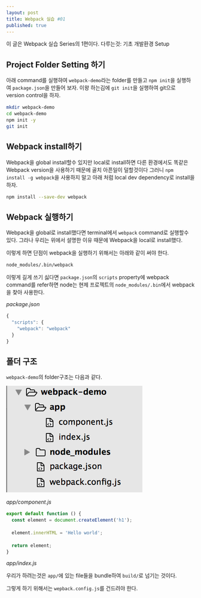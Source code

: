 ```yaml
---
layout: post
title: Webpack 실습 #01
published: true
---
```


이 글은 Webpack 실습 Series의 1편이다.
다루는것: 기초 개발환경 Setup

## Project Folder Setting 하기

아래 command를 실행햐여 `webpack-demo`라는 folder를 만들고 `npm init`을 실행하여 `package.json`을 만들어 보자. 이왕 하는김에 `git init`을 실행하여 git으로 version control을 하자.

```bash
mkdir webpack-demo
cd webpack-demo
npm init -y
git init
```

## Webpack install하기

Webpack을 global install할수 있지만 local로 install하면 다른 환경에서도 똑같은 Webpack version을 사용하기 때문에 골치 아픈일이 덜할것이다 그러니 `npm install -g webpack`을 사용하지 말고 아래 처럼 local dev dependency로 install을 하자.

```bash
npm install --save-dev webpack
```

## Webpack 실행하기

Webpack을 global로 install했다면 terminal에서 `webpack` command로 실행할수 있다. 그라나 우리는 위에서 설명한 이유 때문에 Webpack을 local로 install했다.

이렇게 하면 단점이 webpack을 실행하기 위해서는 아래와 같이 써야 한다.

```bash
node_modules/.bin/webpack
```

이렇게 길게 쓰기 싫다면 `package.json`의 `scripts` property에 webpack command를 refer하면 node는 현제 프로젝트의 `node_modules/.bin`에서 webpack을 찾아 사용한다.

*package.json*

```js
{
  "scripts": {
    "webpack": "webpack"
  }
}
```

## 폴더 구조
`webpack-demo`의 folder구조는 다음과 같다.
 
![Folder Structure](/images/webpack-practice-01-folder-structure.png)

*app/component.js*

```js
export default function () {
  const element = document.createElement('h1');

  element.innerHTML = 'Hello world';

  return element;
}
```

*app/index.js*

우리가 하려는것은 `app/`에 있는 file들을 bundle하여 `build/`로 넘기는 것이다.

그렇게 하기 위해서는 `wepback.config.js`를 건드려야 한다.

